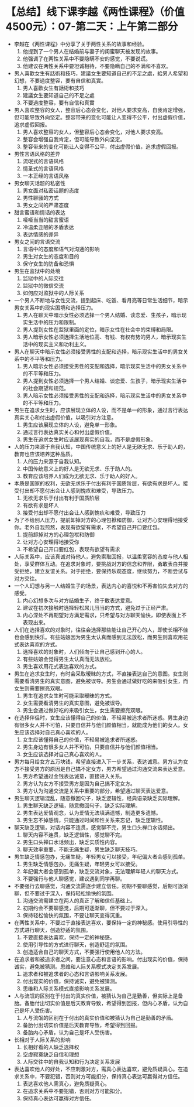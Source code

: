# 【总结】线下课李越《两性课程》（价值4500元）：07-第二天：上午第二部分

-   李越在《两性课程》中分享了关于两性关系的故事和经验。
    1.  他提到了一个男人在结婚前与妻子的闺蜜聊天被发现的故事。
    2.  他强调了在两性关系中不要隐瞒不安的感觉，不要说谎。
    3.  他建议在两性关系中要坦诚相待，不要隐瞒自己的不满和不喜欢。
-   男人喜歡女生有話術和技巧，建議女生要知道自己的不足之處，給男人希望和幻想，不要過度整容，要有自信和真實。
    1.  男人喜歡女生有話術和技巧
    2.  建議女生要知道自己的不足之處
    3.  不要過度整容，要有自信和真實
-   男人喜欢整容的女人，整容后心态会变化，对他人要求变高，自我肯定增强，但可能导致外向坚定。整容带来的变化可能让人变得不公平，付出虚假价值，追求虚假回报。
    1.  男人喜欢整容的女人，但整容后心态会变化，对他人要求变高。
    2.  整容会增强自我肯定，但可能导致外向坚定。
    3.  整容带来的变化可能让人变得不公平，付出虚假价值，追求虚假回报。
-   男性言语风格的差异
    1.  流氓式的言语风格
    2.  情圣式的言语风格
    3.  一本正经的言语风格
-   男女聊天话题的私密性
    1.  男女面对私密话题的态度
    2.  男性聊骚的方式
    3.  男女之间的严肃态度
-   甜言蜜语和情话的表达
    1.  哑哑当当的甜言蜜语
    2.  冷温柔丑陋的矛盾表达
    3.  表达情感的差异
-   男女之间的言语交流
    1.  言语中的态度和语气对沟通的影响
    2.  男生对女生的态度和目的
    3.  保守女生的防备和恐惧
-   男生在监狱中的处境
    1.  监狱中的人际交往
    2.  监狱中的微信交流
    3.  如何应对监狱中的人际关系
-   一个男人不断地与女性交流，提到起床、吃饭、看月亮等日常生活细节，暗示男女关系中的现实困境和选择压力。
    1.  男人在聊天中暗示女性必须选择一个男人结婚、谈恋爱、生孩子，暗示现实生活中的压力和限制。
    2.  男人提到女性在监狱里面的定位，暗示女性在社会中的束缚和局限。
    3.  男人暗示女性必须选择生活地位高、有钱、有权有势的男人，暗示现实生活中的现实主义和功利主义。
-   男人在聊天中暗示女性必须接受男性的支配和选择，暗示现实生活中的男女关系中的不平等和压力。
    1.  男人暗示女性必须接受男性的支配和选择，暗示现实生活中的男女关系中的不平等和压力。
    2.  男人提到女性必须选择一个男人结婚、谈恋爱、生孩子，暗示现实生活中的社会期望和规范。
    3.  男人暗示女性必须接受男性的支配和选择，暗示现实生活中的男女关系中的不平等和压力。
-   男生在追求女生时，应该展现立体的人设，而不是单一的形象，通过言行表达真实关心和付出虚假价值，以吸引对方注意。
    1.  男生应该展现立体的人设，避免单一形象。
    2.  通过言行表达真实关心和付出虚假价值。
    3.  男生在追求女生时应该展现真实的自我，而不是虚假形象。
-   人的压力来源于自我认知，中国传统意义上的好人是无欲无求、乐于助人的，教育也应该培养这种品质。
    1.  人的压力来源于自我认知。
    2.  中国传统意义上的好人是无欲无求、乐于助人的。
    3.  教育应该培养人们成为无欲无求、乐于助人的好人。
-   本质是国家的权利，无欲无求乐于付出有利于国质阶层，有欲有求是坏人。接受付出却不愿付出会让人感到愧疚和难受，导致压力。
    1.  无欲无求乐于付出有利于国质阶层
    2.  有欲有求是坏人
    3.  接受付出却不愿付出会让人感到愧疚和难受，导致压力
-   为了不给别人压力，提前卸掉对方的心理包袱和防御，让对方心安理得地接受你。老外自我煎熬，表现有欲望有需求，不希望自己开口要红包。
    1.  提前卸掉对方的心理包袱和防御
    2.  让对方心安理得地接受你
    3.  不希望自己开口要红包，表现有欲望有需求
-   人际关系中，应该真诚对待他人，避免索取回报，以温柔宽容的态度与他人相处，享受群体互动。在追求对象时，要挑战对方的信念和界限，勇敢表白并接受拒绝，建立友谊关系。对于拒绝，要保持乐观态度，继续努力，不断尝试与对方交往。
-   一个人幻想与另一人结婚生子的场景，表达内心的喜悦和不再害怕失去对方的感受。
    1.  内心幻想多次与对方结婚生子，终于敢表达爱意。
    2.  建议在初次接触时选择轻松屌儿当当的方式，避免过于正经严肃。
    3.  内心深处不再期望对方满足需求，只希望与对方聊天愉快，即使表面上不表现出来。
-   人们在选择喜欢的对象时，往往会选择那些能让自己开心的人，即使长相不佳也会感到快乐。有些姑娘因为男生太认真而感到无法放松，而男生则喜欢用花式表达喜欢的方式。
    1.  选择喜欢的对象时，人们倾向于让自己感到开心的人。
    2.  有些姑娘会觉得男生太认真而无法放松。
    3.  男生喜欢用花式表达喜欢的方式。
-   男生在追求女生时，有时会采取暧昧的方式，不直接表达自己的意图。女生则需要看清男生的真实意图，避免被误导。男生会通过做好吃的来吸引女生，而女生则需要擦亮双眼。
    1.  男生在追求女生时可能采取暧昧的方式。
    2.  女生需要看清男生的真实意图，避免被误导。
    3.  男生会通过做好吃的来吸引女生，女生需要擦亮双眼。
-   在选择伴侣时，女生应该懂得自己的价值，不轻易被追求者所迷惑。男生身边有很多女人并不可怕，只要自信并与他们颜值相当，就能成为他们的女人。女生应该选择对自己真心喜欢的人。
    1.  女生应该懂得自己的价值，不轻易被追求者所迷惑。
    2.  男生身边有很多女人并不可怕，只要自信并与他们颜值相当。
    3.  女生应该选择对自己真心喜欢的人。
-   男方每月给女方五万块钱，希望直接进入下一步关系，表达诚意。男方认为女方不接受男方的原因是自己搞不定女方，男方希望通过沟通交流来表达爱意。
    1.  男方希望通过金钱表达诚意，直接进入关系。
    2.  男方认为女方不接受男方是因为自己搞不定女方。
    3.  男方认为沟通交流是关系中重要的部分，希望通过聊天表达爱意。
-   男生聊天逻辑混乱，随意撤回句子，缺乏逻辑性，经典语录缺乏实际理解。
    1.  男生聊天缺乏逻辑，随意撤回句子，缺乏实际理解。
    2.  男生表达爱情观念，认为爱情无法填满遗憾，制造更多遗憾。
    3.  男生忘不掉感情，只能通过时间和性关系来忘记，缺乏逻辑性。
-   聊天缺乏逻辑，对话内容不连贯，感觉聊不完，男生口头禅口水话频出。
    1.  聊天内容不连贯，缺乏逻辑性，感觉聊不完。
    2.  男生口头禅口水话频出，缺乏实质性内容。
    3.  聊天效率重要，不能无痛生疑，男生缺乏聊天技巧。
-   男生缺乏情感包办，无痛生疑，年轻男女可以接受，年纪偏大者会感到孤单。
    1.  男生缺乏情感包办，无痛生疑，年轻男女可以接受。
    2.  年纪偏大者会感到孤单，缺乏交流对象，无法理解年轻人的聊天方式。
    3.  不要强行与他人聊感觉，建议遇到同学再聊。
-   不要强行去聊感觉，沟通交流需逐步建立信任。初期不要聊感觉，后期可逐渐聊，但不要过于深入，保持轻松愉快的氛围。
    1.  沟通交流需建立在两人的真正了解和信任基础上。
    2.  初期约会不要聊感觉，后期可逐渐聊，但不要过于深入。
    3.  保持轻松愉快的氛围，不要让聊天变得沉重。
-   在两性关系中，不要过于直接表达喜欢，要保持一定的神秘感。使用引导性的方式进行聊天，创造舒适的氛围。
    1.  不要直接表达喜欢，保持一定的神秘感。
    2.  使用引导性的方式进行聊天，创造舒适的氛围。
    3.  创造适合自己的聊天方式，不要强行使用他人的方法。
-   在追求者和被追求者之间，要注意心态和言语的影响。付出现实的价值，保持诚实，避免被猜测。思维和人际关系模式决定关系发展。
    1.  追求者和被追求者的心态和言语影响关系发展。
    2.  付出现实的价值，保持诚实，避免被猜测。
    3.  思维和人际关系模式直接影响关系发展。
-   人与流氓的区别在于付出的真实价值，被猜认为自己是勤善，但实际上是备胎。备胎付出切实价值是后天教育导致，希望得到回报，但内心矛盾，认为自己是坏人受伤害。
    1.  人与流氓的区别在于付出的真实价值和被猜认为自己是勤善的矛盾。
    2.  备胎付出切实价值是后天教育导致，希望得到回报。
    3.  备胎内心矛盾，认为自己是坏人受伤害。
-   长相对于人际关系的影响
    1.  长相好看的人缺乏选择权
    2.  空虚寂寞缺乏自信和理想
    3.  人际交往中的自我认知和行为决定关系发展
-   表达喜欢他人的好处，不应刺激对方，需真心表达喜欢，避免质疑真心。在追求关系中，不要犯错，否则对方可能扣分，保持真心表达可赢得对方信任。
    1.  表达喜欢他人需真心，避免质疑真心。
    2.  在追求关系中不要犯错，否则对方可能扣分。
    3.  保持真心表达可赢得对方信任。